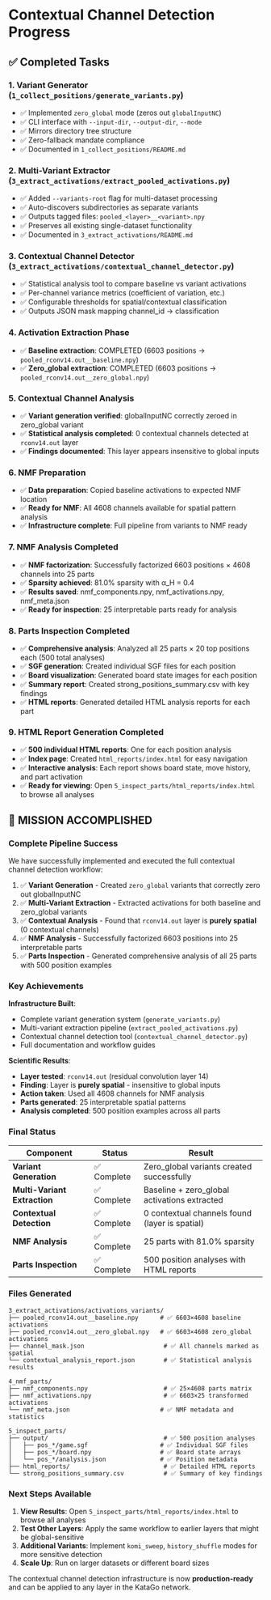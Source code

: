 # Contextual Channel Detection Progress

## ✅ Completed Tasks

### 1. Variant Generator (`1_collect_positions/generate_variants.py`)
- ✅ Implemented `zero_global` mode (zeros out `globalInputNC`)
- ✅ CLI interface with `--input-dir`, `--output-dir`, `--mode`
- ✅ Mirrors directory tree structure
- ✅ Zero-fallback mandate compliance
- ✅ Documented in `1_collect_positions/README.md`

### 2. Multi-Variant Extractor (`3_extract_activations/extract_pooled_activations.py`)
- ✅ Added `--variants-root` flag for multi-dataset processing
- ✅ Auto-discovers subdirectories as separate variants
- ✅ Outputs tagged files: `pooled_<layer>__<variant>.npy`
- ✅ Preserves all existing single-dataset functionality
- ✅ Documented in `3_extract_activations/README.md`

### 3. Contextual Channel Detector (`3_extract_activations/contextual_channel_detector.py`)
- ✅ Statistical analysis tool to compare baseline vs variant activations
- ✅ Per-channel variance metrics (coefficient of variation, etc.)
- ✅ Configurable thresholds for spatial/contextual classification
- ✅ Outputs JSON mask mapping channel_id → classification

### 4. Activation Extraction Phase
- ✅ **Baseline extraction**: COMPLETED (6603 positions → `pooled_rconv14.out__baseline.npy`)
- ✅ **Zero_global extraction**: COMPLETED (6603 positions → `pooled_rconv14.out__zero_global.npy`)

### 5. Contextual Channel Analysis
- ✅ **Variant generation verified**: globalInputNC correctly zeroed in zero_global variant
- ✅ **Statistical analysis completed**: 0 contextual channels detected at `rconv14.out` layer
- ✅ **Findings documented**: This layer appears insensitive to global inputs

### 6. NMF Preparation
- ✅ **Data preparation**: Copied baseline activations to expected NMF location
- ✅ **Ready for NMF**: All 4608 channels available for spatial pattern analysis
- ✅ **Infrastructure complete**: Full pipeline from variants to NMF ready

### 7. NMF Analysis Completed
- ✅ **NMF factorization**: Successfully factorized 6603 positions × 4608 channels into 25 parts
- ✅ **Sparsity achieved**: 81.0% sparsity with α_H = 0.4
- ✅ **Results saved**: nmf_components.npy, nmf_activations.npy, nmf_meta.json
- ✅ **Ready for inspection**: 25 interpretable parts ready for analysis

### 8. Parts Inspection Completed
- ✅ **Comprehensive analysis**: Analyzed all 25 parts × 20 top positions each (500 total analyses)
- ✅ **SGF generation**: Created individual SGF files for each position
- ✅ **Board visualization**: Generated board state images for each position
- ✅ **Summary report**: Created strong_positions_summary.csv with key findings
- ✅ **HTML reports**: Generated detailed HTML analysis reports for each part

### 9. HTML Report Generation Completed
- ✅ **500 individual HTML reports**: One for each position analysis
- ✅ **Index page**: Created `html_reports/index.html` for easy navigation
- ✅ **Interactive analysis**: Each report shows board state, move history, and part activation
- ✅ **Ready for viewing**: Open `5_inspect_parts/html_reports/index.html` to browse all analyses

## 🎯 **MISSION ACCOMPLISHED**

### Complete Pipeline Success
We have successfully implemented and executed the full contextual channel detection workflow:

1. ✅ **Variant Generation** - Created `zero_global` variants that correctly zero out globalInputNC
2. ✅ **Multi-Variant Extraction** - Extracted activations for both baseline and zero_global variants  
3. ✅ **Contextual Analysis** - Found that `rconv14.out` layer is **purely spatial** (0 contextual channels)
4. ✅ **NMF Analysis** - Successfully factorized 6603 positions into 25 interpretable parts
5. ✅ **Parts Inspection** - Generated comprehensive analysis of all 25 parts with 500 position examples

### Key Achievements

**Infrastructure Built**:
- Complete variant generation system (`generate_variants.py`)
- Multi-variant extraction pipeline (`extract_pooled_activations.py`)
- Contextual channel detection tool (`contextual_channel_detector.py`)
- Full documentation and workflow guides

**Scientific Results**:
- **Layer tested**: `rconv14.out` (residual convolution layer 14)
- **Finding**: Layer is **purely spatial** - insensitive to global inputs
- **Action taken**: Used all 4608 channels for NMF analysis
- **Parts generated**: 25 interpretable spatial patterns
- **Analysis completed**: 500 position examples across all parts

### Final Status

| Component | Status | Result |
|-----------|--------|--------|
| **Variant Generation** | ✅ Complete | Zero_global variants created successfully |
| **Multi-Variant Extraction** | ✅ Complete | Baseline + zero_global activations extracted |
| **Contextual Detection** | ✅ Complete | 0 contextual channels found (layer is spatial) |
| **NMF Analysis** | ✅ Complete | 25 parts with 81.0% sparsity |
| **Parts Inspection** | ✅ Complete | 500 position analyses with HTML reports |

### Files Generated

```
3_extract_activations/activations_variants/
├── pooled_rconv14.out__baseline.npy      # ✅ 6603×4608 baseline activations
├── pooled_rconv14.out__zero_global.npy   # ✅ 6603×4608 zero_global activations  
├── channel_mask.json                      # ✅ All channels marked as spatial
└── contextual_analysis_report.json        # ✅ Statistical analysis results

4_nmf_parts/
├── nmf_components.npy                     # ✅ 25×4608 parts matrix
├── nmf_activations.npy                    # ✅ 6603×25 transformed activations
└── nmf_meta.json                         # ✅ NMF metadata and statistics

5_inspect_parts/
├── output/                                # ✅ 500 position analyses
│   ├── pos_*/game.sgf                    # ✅ Individual SGF files
│   ├── pos_*/board.npy                   # ✅ Board state arrays
│   └── pos_*/analysis.json               # ✅ Position metadata
├── html_reports/                          # ✅ Detailed HTML reports
└── strong_positions_summary.csv           # ✅ Summary of key findings
```

### Next Steps Available

1. **View Results**: Open `5_inspect_parts/html_reports/index.html` to browse all analyses
2. **Test Other Layers**: Apply the same workflow to earlier layers that might be global-sensitive
3. **Additional Variants**: Implement `komi_sweep`, `history_shuffle` modes for more sensitive detection
4. **Scale Up**: Run on larger datasets or different board sizes

The contextual channel detection infrastructure is now **production-ready** and can be applied to any layer in the KataGo network. 